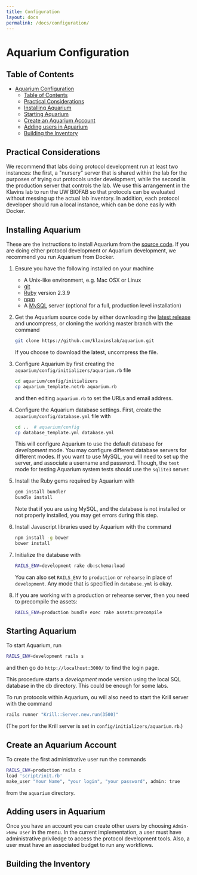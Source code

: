 ```yaml
---
title: Configuration
layout: docs
permalink: /docs/configuration/
---
```


# Aquarium Configuration

## Table of Contents

<!-- TOC -->

- [Aquarium Configuration](#aquarium-configuration)
    - [Table of Contents](#table-of-contents)
    - [Practical Considerations](#practical-considerations)
    - [Installing Aquarium](#installing-aquarium)
    - [Starting Aquarium](#starting-aquarium)
    - [Create an Aquarium Account](#create-an-aquarium-account)
    - [Adding users in Aquarium](#adding-users-in-aquarium)
    - [Building the Inventory](#building-the-inventory)

<!-- /TOC -->

## Practical Considerations

We recommend that labs doing protocol development run at least two instances:
the first, a "nursery" server that is shared within the lab for the purposes of trying out protocols under development, while the second is the production server that controls the lab.
We use this arrangement in the Klavins lab to run the UW BIOFAB so that protocols can be evaluated without messing up the actual lab inventory.
In addition, each protocol developer should run a local instance, which can be done easily with Docker.

## Installing Aquarium

These are the instructions to install Aquarium from the [source code](https://github.com/klavinslab/aquarium).
If you are doing either protocol development or Aquarium development, we recommend you run Aquarium from Docker.

1.  Ensure you have the following installed on your machine

    - A Unix-like environment, e.g. Mac OSX or Linux
    - [git](https://git-scm.com)
    - [Ruby](https://www.ruby-lang.org/en/) version 2.3.9
    - [npm](https://www.npmjs.com/get-npm)
    - A [MySQL](https://www.mysql.com) server (optional for a full, production level installation)


2.  Get the Aquarium source code by either downloading the [latest release](https://github.com/klavinslab/aquarium/releases/latest) and uncompress, or cloning the working master branch with the command

    ```bash
    git clone https://github.com/klavinslab/aquarium.git
    ```

    If you choose to download the latest, uncompress the file.

3.  Configure Aquarium by first creating the `aquarium/config/initializers/aquarium.rb` file

    ```bash
    cd aquarium/config/initializers
    cp aquarium_template.notrb aquarium.rb
    ```

    and then editing `aquarium.rb` to set the URLs and email address.

4.  Configure the Aquarium database settings. First, create the `aquarium/config/database.yml` file with

    ```bash
    cd ..  # aquarium/config
    cp database_template.yml database.yml
    ```

    This will configure Aquarium to use the default database for _development_ mode.
    You may configure different database servers for different modes.
    If you want to use MySQL, you will need to set up the server, and associate a username and password.
    Though, the `test` mode for testing Aquarium system tests should use the `sqlite3` server.

5.  Install the Ruby gems required by Aquarium with

    ```bash
    gem install bundler
    bundle install
    ```

    Note that if you are using MySQL, and the database is not installed or not properly installed, you may get errors during this step.

6. Install Javascript libraries used by Aquarium with the command

    ```bash
    npm install -g bower
    bower install
    ```

7.  Initialize the database with

    ```bash
    RAILS_ENV=development rake db:schema:load
    ```

    You can also set `RAILS_ENV` to `production` or `rehearse` in place of `development`.
    Any mode that is specified in `database.yml` is okay.

8.  If you are working with a production or rehearse server, then you need to precompile the assets:

    ```bash
    RAILS_ENV=production bundle exec rake assets:precompile
    ```

## Starting Aquarium

To start Aquarium, run

```bash
RAILS_ENV=development rails s
```

and then go do `http://localhost:3000/` to find the login page.

This procedure starts a _development_ mode version using the local SQL database in the db directory.
This could be enough for some labs.

To run protocols within Aquarium, ou will also need to start the Krill server with the command

```bash
rails runner "Krill::Server.new.run(3500)"
```

(The port for the Krill server is set in `config/initializers/aquarium.rb`.)

## Create an Aquarium Account

To create the first administrative user run the commands

```bash
RAILS_ENV=production rails c
load 'script/init.rb'
make_user "Your Name", "your login", "your password", admin: true
```

from the `aquarium` directory.

## Adding users in Aquarium

Once you have an account you can create other users by choosing `Admin->New User` in the menu.
In the current implementation, a user must have administrative priviledge to access the protocol development tools.
Also, a user must have an associated budget to run any workflows.

## Building the Inventory
